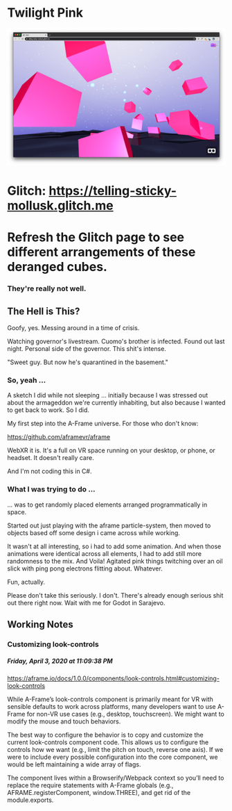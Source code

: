 # Twilight Pink

![Twilight Pink Screenshot](twilight.png)

# Glitch: https://telling-sticky-mollusk.glitch.me

# Refresh the Glitch page to see different arrangements of these deranged cubes.

### They're really not well.

## The Hell is This?

Goofy, yes. Messing around in a time of crisis.

Watching governor's livestream. Cuomo's brother is infected. Found out last night. Personal side of the governor. This shit's intense.

"Sweet guy. But now he's quarantined in the basement."

### So, yeah ...

A sketch I did while not sleeping ... initially because I was stressed out about the armageddon we're currently inhabiting, but also because I wanted to get back to work. So I did.

My first step into the A-Frame universe. For those who don't know:

https://github.com/aframevr/aframe

WebXR it is. It's a full on VR space running on your desktop, or phone, or headset. It doesn't really care.

And I'm not coding this in C#.

### What I was trying to do ...

... was to get randomly placed elements arranged programmatically in space.

Started out just playing with the aframe particle-system, then moved to objects based off some design i came across while working.

It wasn't at all interesting, so i had to add some animation. And when those animations were identical across all elements, I had to add still more randomness to the mix. And Voila! Agitated pink things twitching over an oil slick with ping pong electrons flitting about. Whatever.

Fun, actually.

Please don't take this seriously. I don't. There's already enough serious shit out there right now. Wait with me for Godot in Sarajevo.

## Working Notes

### Customizing look-controls

##### Friday, April 3, 2020 at 11:09:38 PM

https://aframe.io/docs/1.0.0/components/look-controls.html#customizing-look-controls

While A-Frame’s look-controls component is primarily meant for VR with sensible defaults to work across platforms, many developers want to use A-Frame for non-VR use cases (e.g., desktop, touchscreen). We might want to modify the mouse and touch behaviors.

The best way to configure the behavior is to copy and customize the current look-controls component code. This allows us to configure the controls how we want (e.g., limit the pitch on touch, reverse one axis). If we were to include every possible configuration into the core component, we would be left maintaining a wide array of flags.

The component lives within a Browserify/Webpack context so you’ll need to replace the require statements with A-Frame globals (e.g., AFRAME.registerComponent, window.THREE), and get rid of the module.exports.

